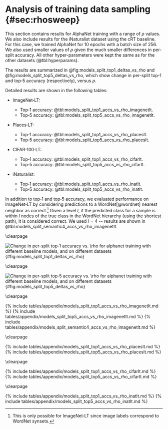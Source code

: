 <!-- cSpell:ignore synsets -->

# Analysis of training data sampling {#sec:rhosweep}

This section contains results for AlphaNet training with a range of
$\rho$ values. We also include results for the iNaturalist dataset using
the cRT baseline. For this case, we trained AlphaNet for 10 epochs with
a batch size of 256. We also used smaller values of $\rho$ given the
much smaller differences in per-split accuracy. All other
hyper-parameters were kept the same as for the other datasets
(@tbl:hyperparams).

The results are summarized in @fig:models_split_top1_deltas_vs_rho and
@fig:models_split_top5_deltas_vs_rho, which show change in per-split
top‑1 and top‑5 accuracy (respectively), versus $\rho$.

Detailed results are shown in the following tables:

* ImageNet‑LT:
  * Top‑1 accuracy: @tbl:models_split_top1_accs_vs_rho_imagenetlt.
  * Top‑5 accuracy: @tbl:models_split_top5_accs_vs_rho_imagenetlt.

* Places‑LT:
  * Top‑1 accuracy: @tbl:models_split_top1_accs_vs_rho_placeslt.
  * Top‑5 accuracy: @tbl:models_split_top5_accs_vs_rho_placeslt.

* CIFAR‑100‑LT:
  * Top‑1 accuracy: @tbl:models_split_top1_accs_vs_rho_cifarlt.
  * Top‑5 accuracy: @tbl:models_split_top5_accs_vs_rho_cifarlt.

* iNaturalist:
  * Top‑1 accuracy: @tbl:models_split_top1_accs_vs_rho_inatlt.
  * Top‑5 accuracy: @tbl:models_split_top5_accs_vs_rho_inatlt.

In addition to top‑1 and top‑5 accuracy, we evaluated performance on
ImageNet‑LT by considering predictions to a WordNet[@wordnet] nearest
neighbor as correct.[^note:semantic_acc] Given a level $l$, if the
predicted class for a sample is within $l$ nodes of the true class in
the WordNet hierarchy (using the shortest path), it is considered
correct. We used $l=4$ -- results are shown in
@tbl:models_split_semantic4_accs_vs_rho_imagenetlt.

[^note:semantic_acc]: This is only possible for ImageNet‑LT since image
    labels correspond to WordNet synsets.

\clearpage

![Change in per-split top‑1 accuracy vs. $\rho$ for alphanet training
with different baseline models, and on different
datasets](figures/appendix/models_split_top1_deltas_vs_rho){#fig:models_split_top1_deltas_vs_rho}

\clearpage

![Change in per-split top‑5 accuracy vs. $\rho$ for alphanet training
with different baseline models, and on different
datasets](figures/appendix/models_split_top5_deltas_vs_rho){#fig:models_split_top5_deltas_vs_rho}

\clearpage

{% include tables/appendix/models_split_top1_accs_vs_rho_imagenetlt.md %}
{% include tables/appendix/models_split_top5_accs_vs_rho_imagenetlt.md %}
{% include tables/appendix/models_split_semantic4_accs_vs_rho_imagenetlt.md %}

\clearpage

{% include tables/appendix/models_split_top1_accs_vs_rho_placeslt.md %}
{% include tables/appendix/models_split_top5_accs_vs_rho_placeslt.md %}

\clearpage

{% include tables/appendix/models_split_top1_accs_vs_rho_cifarlt.md %}
{% include tables/appendix/models_split_top5_accs_vs_rho_cifarlt.md %}

\clearpage

{% include tables/appendix/models_split_top1_accs_vs_rho_inatlt.md %}
{% include tables/appendix/models_split_top5_accs_vs_rho_inatlt.md %}
